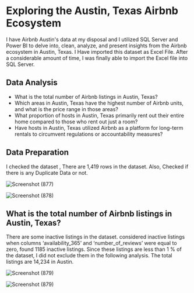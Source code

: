 # Exploring the Austin, Texas Airbnb Ecosystem


I have Airbnb Austin's data at my disposal and I utilized SQL Server and Power BI to delve into, clean, analyze, and present insights from the Airbnb ecosystem in Austin, Texas. I Have imported this dataset as Excel File. After a considerable amount of time, I was finally able to import the Excel file into SQL Server.

## Data Analysis


- What is the total number of Airbnb listings in Austin, Texas?
- Which areas in Austin, Texas have the highest number of Airbnb units, and what is the price range in those areas?
- What proportion of hosts in Austin, Texas primarily rent out their entire home compared to those who rent out just a room?
- Have hosts in Austin, Texas utilized Airbnb as a platform for long-term rentals to circumvent regulations or accountability measures?

## Data Preparation
 I checked the dataset , There are  1,419 rows in the dataset. Also, Checked if there is any Duplicate Data or not.

 ![Screenshot (877)](https://github.com/ajay9359/Resume_BI/assets/153490133/50b9286e-b4cb-4258-876c-ca598fc89fcd)

![Screenshot (878)](https://github.com/ajay9359/Resume_BI/assets/153490133/685eee55-3b71-492f-a01a-d60f115a6d65)



## What is the total number of Airbnb listings in Austin, Texas?

There are some inactive listings in the dataset.  considered inactive listings when columns ‘availability_365’ and ‘number_of_reviews’ were equal to zero, found 1185 inactive listings. Since these listings are less than 1 % of the dataset, I did not exclude them in the following analysis. The total listings are 14,234 in Austin.

![Screenshot (879)](https://github.com/ajay9359/Resume_BI/assets/153490133/c7a5b9ab-1e3a-41b2-8193-89750b1da45f)

![Screenshot (879)](https://github.com/ajay9359/Resume_BI/assets/153490133/87e2021a-cad8-487b-aefb-532a35281a69)

